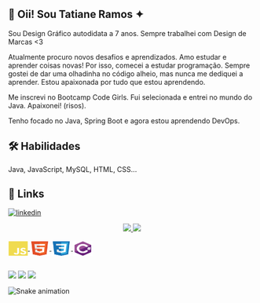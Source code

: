 

## 🚀 Oii! Sou Tatiane Ramos ✦
Sou Design Gráfico autodidata a 7 anos. Sempre trabalhei com Design de Marcas <3

Atualmente procuro novos desafios e aprendizados. Amo estudar e aprender coisas novas! 
Por isso, comecei a estudar programação. Sempre gostei de dar uma olhadinha no código alheio, mas nunca me dediquei a aprender. Estou apaixonada por tudo que estou aprendendo. 

Me inscrevi no Bootcamp Code Girls. Fui selecionada e entrei no mundo do Java. Apaixonei! (risos).

Tenho focado no Java, Spring Boot e agora estou aprendendo DevOps.


## 🛠 Habilidades
Java, JavaScript, MySQL, HTML, CSS...


## 🔗 Links
[![linkedin](https://img.shields.io/badge/linkedin-0A66C2?style=for-the-badge&logo=linkedin&logoColor=white)](https://www.linkedin.com/tatiramos)

 
<div align="center">
  <a href="https://github.com/tatiramoos">
  <img height="180em" src="https://github-readme-stats.vercel.app/api?username=tatiramoos&show_icons=true&theme=omni&include_all_commits=true&count_private=true"/>
  <img width:48%" src="https://github-readme-stats.vercel.app/api/top-langs/?username=tatiramoos&layout=compact&langs_count=7&theme=omni"/>
</div>
<div style="display: inline_block"><br>
  <img align="center" alt="Tati-Js" height="30" width="40" src="https://raw.githubusercontent.com/devicons/devicon/master/icons/javascript/javascript-plain.svg">
  <img align="center" alt="Tati-HTML" height="30" width="40" src="https://raw.githubusercontent.com/devicons/devicon/master/icons/html5/html5-original.svg">
  <img align="center" alt="Rafa-CSS" height="30" width="40" src="https://raw.githubusercontent.com/devicons/devicon/master/icons/css3/css3-original.svg">
  <img align="center" alt="Rafa-Csharp" height="30" width="40" src="https://raw.githubusercontent.com/devicons/devicon/master/icons/csharp/csharp-original.svg">
  
</div>
  
  ##
 
<div> 
  <a href="https://instagram.com/tatiramoos" target="_blank"><img src="https://img.shields.io/badge/-Instagram-%23E4405F?style=for-the-badge&logo=instagram&logoColor=white" target="_blank"></a>
  <a href = "mailto:tatitsramos@gmail.com"><img src="https://img.shields.io/badge/-Gmail-%23333?style=for-the-badge&logo=gmail&logoColor=white" target="_blank"></a>
  <a href="https://www.linkedin.com/in/tatiramos" target="_blank"><img src="https://img.shields.io/badge/-LinkedIn-%230077B5?style=for-the-badge&logo=linkedin&logoColor=white" target="_blank"></a> 
 
  ![Snake animation](https://github.com/tatiramoos/tatiramoos/blob/output/github-contribution-grid-snake.svg)
 
</div>
